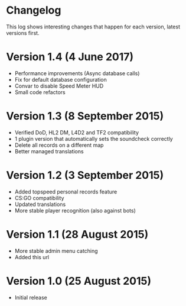 # Changelog
This log shows interesting changes that happen for each version, latest versions first.

# Version 1.4 (4 June 2017)

* Performance improvements (Async database calls)
* Fix for default database configuration
* Convar to disable Speed Meter HUD
* Small code refactors

# Version 1.3 (8 September 2015)

* Verified DoD, HL2 DM, L4D2 and TF2 compatibility
* 1 plugin version that automatically sets the soundcheck correctly
* Delete all records on a different map
* Better managed translations

# Version 1.2 (3 September 2015)

* Added topspeed personal records feature
* CS:GO compatibility
* Updated translations
* More stable player recognition (also against bots)

# Version 1.1 (28 August 2015)

* More stable admin menu catching
* Added this url

# Version 1.0 (25 August 2015)

* Initial release